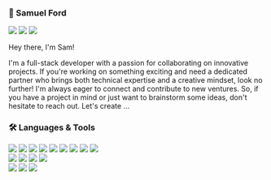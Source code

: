 ### 💾 Samuel Ford

<a href="https://www.samueljford.com/"><img src="https://img.shields.io/badge/SamuelJFord.com-f9b0a9?style=flat-square&logo=googlechrome&logoColor=white"></a> <a href="mailto:samueljamesford@googlemail.com"><img src="https://img.shields.io/badge/samueljamesford@googlemail.com-f9b0a9?style=flat-square&logo=gmail&logoColor=white"></a> <a href="https://www.linkedin.com/in/samueljford/"><img src="https://img.shields.io/badge/Linkedin.com/in/samueljford-f9b0a9?style=flat-square&logo=linkedin&logoColor=white"></a> 

Hey there, I'm Sam!

I'm a full-stack developer with a passion for collaborating on innovative projects. If you're working on something exciting and need a dedicated partner who brings both technical expertise and a creative mindset, look no further! I'm always eager to connect and contribute to new ventures. So, if you have a project in mind or just want to brainstorm some ideas, don't hesitate to reach out. Let's create ... 

### 🛠 Languages & Tools

<img src="https://img.shields.io/badge/-python-3776AB?logo=python&logoColor=white&style=for-the-badge"> <img src="https://img.shields.io/badge/-javascript-F7DF1E?logo=javascript&logoColor=black&style=for-the-badge"> <img src="https://img.shields.io/badge/-TypeScript-3178C6?logo=TypeScript&logoColor=white&style=for-the-badge"> <img src="https://img.shields.io/badge/-Kotlin-7F52FF?logo=kotlin&logoColor=white&style=for-the-badge"> <img src="https://img.shields.io/badge/-React-61DAFB?logo=react&logoColor=white&style=for-the-badge"> <img src="https://img.shields.io/badge/-HTML5-E34F26?logo=html5&logoColor=white&style=for-the-badge"> <img src="https://img.shields.io/badge/-CSS-1572B6?logo=css3&logoColor=white&style=for-the-badge"> <img src="https://img.shields.io/badge/-node.js-339933?logo=nodedotjs&logoColor=white&style=for-the-badge"> <img src="https://img.shields.io/badge/-next.js-000000?logo=nextdotjs&logoColor=white&style=for-the-badge"><br>
<img src="https://img.shields.io/badge/-flask-000000?logo=flask&logoColor=white&style=for-the-badge"> <img src="https://img.shields.io/badge/-express-000000?logo=express&logoColor=white&style=for-the-badge"> <img src="https://img.shields.io/badge/-mongo%20db-47A248?logo=mongodb&logoColor=white&style=for-the-badge"> <img src="https://img.shields.io/badge/-postgresql-4169E1?logo=postgresql&logoColor=white&style=for-the-badge"><br>
<img src="https://img.shields.io/badge/-Pytest-0A9EDC?logo=pytest&logoColor=white&style=for-the-badge"> <img src="https://img.shields.io/badge/-Jest-C21325?logo=jest&logoColor=white&style=for-the-badge"> <img src="https://img.shields.io/badge/-Playwright-2EAD33?logo=playwright&logoColor=white&style=for-the-badge">
